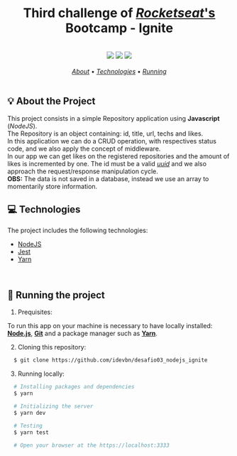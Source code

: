 <h1 align="center">
  <strong>Third challenge of <a href="https://rocketseat.com.br/"><em>Rocketseat</em>'s</a> Bootcamp - Ignite</strong>  
</h1>

<br>

<div align="center">
  <img src="https://img.shields.io/badge/Node.js-43853D?style=for-the-badge&logo=node.js&logoColor=white">
  <img src="https://img.shields.io/badge/-jest-%23C21325?style=for-the-badge&logo=jest&logoColor=white">
  <img src="https://img.shields.io/badge/Yarn-2C8EBB?style=for-the-badge&logo=yarn&logoColor=white">
</div>

<br>

<div align="center">
  <a href="#about"><em>About</em></a> • <a href="#techs"><em>Technologies</em></a> • <a href="#run"><em>Running</em></a>
</div>

<br>

<a id="about"></a>

## :bulb: About the Project

<p>This project consists in a simple Repository application using <strong>Javascript</strong> (<em>NodeJS</em>).
<br>
The Repository is an object containing: id, title, url, techs and likes.
<br>
In this application we can do a CRUD operation, with respectives status code, and we also apply the concept of middleware.
<br>
In our app we can get likes on the registered repositories and the amount of likes is incremented by one. The id must be a valid <em><a href="https://en.wikipedia.org/wiki/Universally_unique_identifier" target="_blank">uuid</a></em> and we also approach the request/response manipulation cycle.
<br>
<strong>OBS:</strong> The data is not saved in a database, instead we use an array to momentarily store information.

<br>

<a id="techs"></a>

## :computer: Technologies

The project includes the following technologies:

- [NodeJS](https://nodejs.org/)
- [Jest](https://jestjs.io/)
- [Yarn](https://yarnpkg.com/)

<br>

<a id="run"></a>

## :memo: Running the project

1. Prequisites:

To run this app on your machine is necessary to have locally installed: **[Node.js](https://nodejs.org/en/)**,  **[Git](https://git-scm.com/)** and a package manager such as **[Yarn](https://yarnpkg.com/)**.
 

2. Cloning this repository:

```sh
  $ git clone https://github.com/idevbn/desafio03_nodejs_ignite
```

3. Running locally:

```sh
  # Installing packages and dependencies
  $ yarn  

  # Initializing the server
  $ yarn dev

  # Testing
  $ yarn test

  # Open your browser at the https://localhost:3333

```
